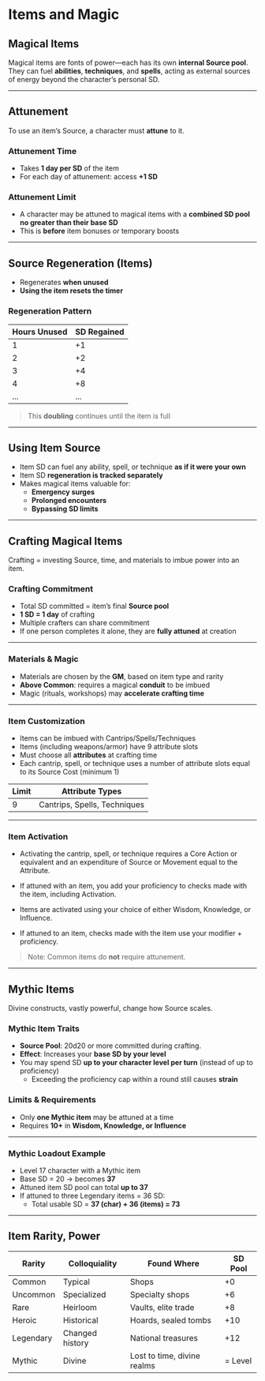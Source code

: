# Items and Magic

## Magical Items

Magical items are fonts of power—each has its own **internal Source pool**. They can fuel **abilities**, **techniques**, and **spells**, acting as external sources of energy beyond the character’s personal SD.

---

## Attunement

To use an item’s Source, a character must **attune** to it.

### Attunement Time

- Takes **1 day per SD** of the item
- For each day of attunement: access **+1 SD**

### Attunement Limit

- A character may be attuned to magical items with a **combined SD pool no greater than their base SD**
- This is **before** item bonuses or temporary boosts

---

## Source Regeneration (Items)

- Regenerates **when unused**
- **Using the item resets the timer**

### Regeneration Pattern

| Hours Unused | SD Regained |
|--------------|-------------|
| 1            | +1          |
| 2            | +2          |
| 3            | +4          |
| 4            | +8          |
| ...          | ...         |

> This **doubling** continues until the item is full

---

## Using Item Source

- Item SD can fuel any ability, spell, or technique **as if it were your own**
- Item SD **regeneration is tracked separately**
- Makes magical items valuable for:
  - **Emergency surges**
  - **Prolonged encounters**
  - **Bypassing SD limits**

---

## Crafting Magical Items

Crafting = investing Source, time, and materials to imbue power into an item.

### Crafting Commitment

- Total SD committed = item’s final **Source pool**
- **1 SD = 1 day** of crafting
- Multiple crafters can share commitment
- If one person completes it alone, they are **fully attuned** at creation

---

### Materials & Magic

- Materials are chosen by the **GM**, based on item type and rarity
- **Above Common**: requires a magical **conduit** to be imbued
- Magic (rituals, workshops) may **accelerate crafting time**

---

### Item Customization

- Items can be imbued with Cantrips/Spells/Techniques
- Items (including weapons/armor) have 9 attribute slots 
- Must choose all **attributes** at crafting time
- Each cantrip, spell, or technique uses a number of attribute slots equal to its Source Cost (minimum 1)

| Limit | Attribute Types |
|-------|------------------|
| 9     | Cantrips, Spells, Techniques |

---

### Item Activation

- Activating the cantrip, spell, or technique requires a Core Action or equivalent and an expenditure of Source or Movement equal to the Attribute.

- If attuned with an item, you add your proficiency to checks made with the item, including Activation.

- Items are activated using your choice of either Wisdom, Knowledge, or Influence.

- If attuned to an item, checks made with the item use your modifier + proficiency.

> Note: Common items do **not** require attunement.

---

## Mythic Items

Divine constructs, vastly powerful, change how Source scales.

### Mythic Item Traits

- **Source Pool**: 20d20 or more committed during crafting.
- **Effect**: Increases your **base SD by your level**
- You may spend SD **up to your character level per turn** (instead of up to proficiency)
  - Exceeding the proficiency cap within a round still causes **strain**

### Limits & Requirements

- Only **one Mythic item** may be attuned at a time
- Requires **10+** in **Wisdom, Knowledge, or Influence**

---

### Mythic Loadout Example

- Level 17 character with a Mythic item
- Base SD = 20 → becomes **37**
- Attuned item SD pool can total **up to 37**
- If attuned to three Legendary items = 36 SD:
  - Total usable SD = **37 (char) + 36 (items) = 73**

---

## Item Rarity, Power

| Rarity     | Colloquiality   | Found Where               | SD Pool    |
|------------|------------------|---------------------------|------------|
| Common     | Typical           | Shops                     | +0        |
| Uncommon   | Specialized       | Specialty shops           | +6 |
| Rare       | Heirloom          | Vaults, elite trade       | +8 |
| Heroic     | Historical        | Hoards, sealed tombs      | +10 |
| Legendary  | Changed history   | National treasures        | +12 |
| Mythic     | Divine            | Lost to time, divine realms | = Level  |
